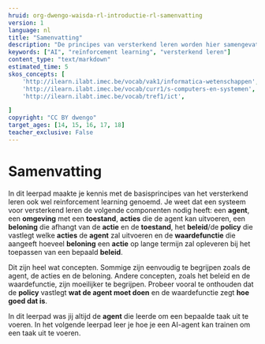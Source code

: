 ```yaml
---
hruid: org-dwengo-waisda-rl-introductie-rl-samenvatting
version: 1
language: nl
title: "Samenvatting"
description: "De principes van versterkend leren worden hier samengevat."
keywords: ["AI", "reïnforcement learning", "versterkend leren"]
content_type: "text/markdown"
estimated_time: 5
skos_concepts: [
    'http://ilearn.ilabt.imec.be/vocab/vak1/informatica-wetenschappen', 
    'http://ilearn.ilabt.imec.be/vocab/curr1/s-computers-en-systemen',
    'http://ilearn.ilabt.imec.be/vocab/tref1/ict',

]
copyright: "CC BY dwengo"
target_ages: [14, 15, 16, 17, 18]
teacher_exclusive: False
---
```


# Samenvatting

In dit leerpad maakte je kennis met de basisprincipes van het versterkend leren ook wel reinforcement learning genoemd. Je weet dat een systeem voor versterkend leren de volgende componenten nodig heeft: een **agent**, een **omgeving** met een **toestand**, **acties** die de agent kan uitvoeren, een **beloning** die afhangt van de **actie** en de **toestand**, het **beleid**/de **policy** die vastlegt welke **acties** de **agent** zal uitvoeren en de **waardefunctie** die aangeeft hoeveel **beloning** een **actie** op lange termijn zal opleveren bij het toepassen van een bepaald **beleid**.

Dit zijn heel wat concepten. Sommige zijn eenvoudig te begrijpen zoals de agent, de acties en de beloning. Andere concepten, zoals het beleid en de waardefunctie, zijn moeilijker te begrijpen. Probeer vooral te onthouden dat de **policy** vastlegt **wat de agent moet doen** en de waardefunctie zegt **hoe goed dat is**.

In dit leerpad was jij altijd de **agent** die leerde om een bepaalde taak uit te voeren. In het volgende leerpad leer je hoe je een AI-agent kan trainen om een taak uit te voeren.